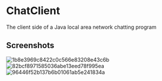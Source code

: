 # ChatClient
The client side of a Java local area network chatting program

## Screenshots
![1b8e3969c8422c0c566e83208e43c6b](https://user-images.githubusercontent.com/55414757/147893944-d15b68e5-32ae-46bb-bd9f-5fcbccbb170d.png)
![82bcf8971585036abe13eed78f995ea](https://user-images.githubusercontent.com/55414757/147893949-98759b2c-714c-4414-93c5-562bf696a4ea.png)
![96446f52b137b6b01061ab5e241834a](https://user-images.githubusercontent.com/55414757/147893951-f4d11cdf-5152-43ad-be68-31fa148bc9dd.png)
